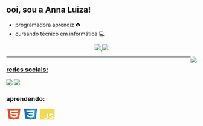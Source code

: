  <h2>ooi, sou a Anna Luiza!</h2>
<ul>
  <li> programadora aprendiz ☘️</li>
  <li> cursando técnico em informática 💻</li>
</ul>
<div align="center">
  <a href="https://github.com/1234anna">
  <img height="180em" src="https://github-readme-stats.vercel.app/api?username=1234anna&show_icons=true&theme=dark&include_all_commits=true&count_private=true&title_color=000000&text_color=2e2e2e&bg_color=fff8e7&icon_color=6a994e"/>
  <img height="130em" src="https://github-readme-stats.vercel.app/api/top-langs/?username=1234anna&layout=compact&langs_count=7&theme=dark&title_color=000000&bg_color=fff8e7&text_color=2e2e2e"/>
</div>
 

 
 <div>
  <img align="right" height="150" style="border-radius:50px; "src= "https://i.picasion.com/pic92/2bd93f8f68fe3e523ad271457339fdb2.gif""
 </div>
  
  
  <hr>
   <h3>redes sociais:</h3>
                                                                                                                                       <div> 
  <a href="https://instagram.com/__anna_luiza" target="_blank"><img src="https://img.shields.io/badge/-Instagram-%23E4405F?style=for-the-badge&logo=instagram&logoColor=white" target="_blank"></a>
  <a href = "luizaanna.gs@gmail.com"><img src=https://img.shields.io/badge/Gmail-D14836?style=for-the-badge&logo=gmail&logoColor=white></a>
  </div>

  
  <h3>aprendendo:</h3>
                                 
   <div> <img align="center"  height="30" width="40" src="https://raw.githubusercontent.com/devicons/devicon/master/icons/html5/html5-original.svg">
  <img align="center"  height="30" width="40" src="https://raw.githubusercontent.com/devicons/devicon/master/icons/css3/css3-original.svg">
 <img align="center" height="30" width="40" src="https://raw.githubusercontent.com/devicons/devicon/master/icons/javascript/javascript-plain.svg">
</div>

                                
  


  
  
  <!--

![Snake animation](https://github.com/1234anna/1234anna/blob/output/github-contribution-grid-snake.svg)
                                
fff8e7
fffbe7
a24502

**1234anna/1234anna** is a ✨ _special_ ✨ repository because its `README.md` (this file) appears on your GitHub profile.

Here are some ideas to get you started:

- 🔭 I’m currently working on ...
- 🌱 I’m currently learning ...
- 👯 I’m looking to collaborate on ...
- 🤔 I’m looking for help with ...
- 💬 Ask me about ...
- 📫 How to reach me: ...
- 😄 Pronouns: ...
- ⚡ Fun fact: ...

<a href="https://github.com/anuraghazra/github-readme-stats">
  <img align="center" src="https://github-readme-stats.vercel.app/api/pin/?username=anuraghazra&repo=github-readme-stats" />
</a>
<a href="https://github.com/anuraghazra/convoychat">
  <img align="center" src="https://github-readme-stats.vercel.app/api/pin/?username=anuraghazra&repo=convoychat" />
</a>

-->
